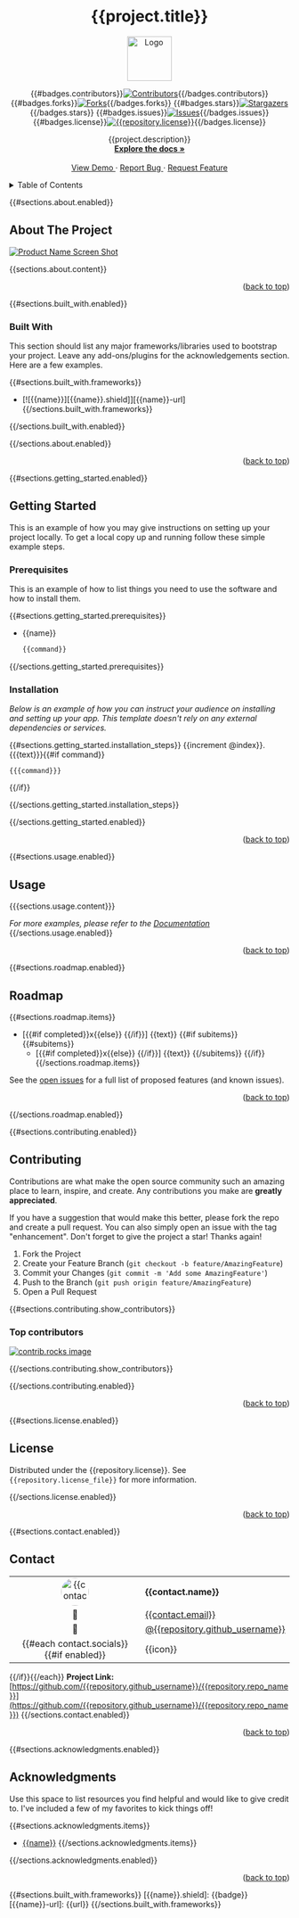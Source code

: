 <!--
*** Thanks for checking out the Best-README-Template. If you have a suggestion
*** that would make this better, please fork the repo and create a pull request
*** or simply open an issue with the tag "enhancement".
*** Don't forget to give the project a star!
*** Thanks again! Now go create something AMAZING! :D
-->
<!-- PROJECT LOGO AND TITLE -->
<!-- Improved compatibility of back to top link:
See: https://github.com/othneildrew/Best-README-Template/pull/73 -->
<a id="readme-top"></a>
<div align="center">
  <!-- markdownlint-disable MD013 MD033 -->
  <h1>{{project.title}}</h1>
  <a href="https://github.com/{{repository.github_username}}/{{repository.repo_name}}">
    <img src="{{project.logo_path}}" alt="Logo" width="80" height="80">
  </a>
  <!-- markdownlint-enable MD013 MD033 -->
</div>

<!-- PROJECT SHIELDS -->
<!--
*** I'm using markdown "reference style" links for readability.
*** Reference links are enclosed in brackets [ ] instead of parentheses ( ).
*** See the bottom of this document for the declaration of the reference variables
*** for contributors-url, forks-url, etc. This is an optional,
*** concise syntax you may use.
*** https://www.markdownguide.org/basic-syntax/#reference-style-links
-->

<div align="center">

<!-- BADGES:START -->
{{#badges.contributors}}[![Contributors][contributors-shield]][contributors-url]{{/badges.contributors}}
{{#badges.forks}}[![Forks][forks-shield]][forks-url]{{/badges.forks}}
{{#badges.stars}}[![Stargazers][stars-shield]][stars-url]{{/badges.stars}}
{{#badges.issues}}[![Issues][issues-shield]][issues-url]{{/badges.issues}}
{{#badges.license}}[![{{repository.license}}][license-shield]][license-url]{{/badges.license}}
<!-- BADGES:END -->
</div>
<!-- PROJECT DESCRIPTION -->

<div align="center">
  <!-- markdownlint-disable MD013 -->
  <p align="center">
    {{project.description}}
    <br />
    <a href="https://github.com/{{repository.github_username}}/{{repository.repo_name}}">
      <strong>Explore the docs »</strong>
    </a>
    <br />
    <br />
    <a href="https://github.com/{{repository.github_username}}/{{repository.repo_name}}">
      View Demo
    </a>
    ·
    <a href="https://github.com/{{repository.github_username}}/{{repository.repo_name}}/issues/new?labels=bug&template=bug-report---.md">
      Report Bug
    </a>
    ·
    <a href="https://github.com/{{repository.github_username}}/{{repository.repo_name}}/issues/new?labels=enhancement&template=feature-request---.md">
      Request Feature
    </a>
  </p>
  <!-- markdownlint-enable MD013 -->
</div>

<!-- TABLE OF CONTENTS -->

<details>
  <summary>Table of Contents</summary>
  <ol>
    <!-- SECTION:about:START -->
    {{#sections.about.enabled}}
    <li>
      <a href="#about-the-project">About The Project</a>
      <!-- SECTION:built_with:START -->
      {{#sections.built_with.enabled}}
      <ul>
        <li><a href="#built-with">Built With</a></li>
      </ul>
      {{/sections.built_with.enabled}}
      <!-- SECTION:built_with:END -->
    </li>
    {{/sections.about.enabled}}
    <!-- SECTION:about:END -->
    <!-- SECTION:getting_started:START -->
    {{#sections.getting_started.enabled}}
    <li>
      <a href="#getting-started">Getting Started</a>
      <ul>
        <li><a href="#prerequisites">Prerequisites</a></li>
        <li><a href="#installation">Installation</a></li>
      </ul>
    </li>
    {{/sections.getting_started.enabled}}
    <!-- SECTION:getting_started:END -->
    <!-- SECTION:usage:START -->
    {{#sections.usage.enabled}}
    <li><a href="#usage">Usage</a></li>
    {{/sections.usage.enabled}}
    <!-- SECTION:usage:END -->
    <!-- SECTION:roadmap:START -->
    {{#sections.roadmap.enabled}}
    <li><a href="#roadmap">Roadmap</a></li>
    {{/sections.roadmap.enabled}}
    <!-- SECTION:roadmap:END -->
    <!-- SECTION:contributing:START -->
    {{#sections.contributing.enabled}}
    <li><a href="#contributing">Contributing</a></li>
    {{/sections.contributing.enabled}}
    <!-- SECTION:contributing:END -->
    <!-- SECTION:license:START -->
    {{#sections.license.enabled}}
    <li><a href="#license">License</a></li>
    {{/sections.license.enabled}}
    <!-- SECTION:license:END -->
    <!-- SECTION:contact:START -->
    {{#sections.contact.enabled}}
    <li><a href="#contact">Contact</a></li>
    {{/sections.contact.enabled}}
    <!-- SECTION:contact:END -->
    <!-- SECTION:acknowledgments:START -->
    {{#sections.acknowledgments.enabled}}
    <li><a href="#acknowledgments">Acknowledgments</a></li>
    {{/sections.acknowledgments.enabled}}
    <!-- SECTION:acknowledgments:END -->
    <li><a href="docs/FAQ.md">FAQ</a></li>
  </ol>
</details>

<!-- ABOUT THE PROJECT -->
<!-- SECTION:about:START -->
{{#sections.about.enabled}}

## About The Project

[![Product Name Screen Shot][product-screenshot]](https://example.com)

{{sections.about.content}}

<p align="right">(<a href="#readme-top">back to top</a>)</p>

<!-- markdownlint-disable MD022 -->
<!-- SECTION:built_with:START -->
{{#sections.built_with.enabled}}
### Built With
<!-- markdownlint-enable MD022 -->

This section should list any major frameworks/libraries used to bootstrap your
project. Leave any add-ons/plugins for the acknowledgements section. Here are a
few examples.

<!-- markdownlint-disable MD052 MD032 -->
{{#sections.built_with.frameworks}}
- [![{{name}}][{{name}}.shield]][{{name}}-url]
{{/sections.built_with.frameworks}}
<!-- markdownlint-enable MD052 MD032 -->
<!-- markdownlint-disable MD022 -->
{{/sections.built_with.enabled}}
<!-- SECTION:built_with:END -->
{{/sections.about.enabled}}
<!-- SECTION:about:END -->

<p align="right">(<a href="#readme-top">back to top</a>)</p>

<!-- GETTING STARTED -->
<!-- SECTION:getting_started:START -->
{{#sections.getting_started.enabled}}

## Getting Started

This is an example of how you may give instructions on setting up your project
locally. To get a local copy up and running follow these simple example steps.

### Prerequisites

This is an example of how to list things you need to use the software and how
to install them.

<!-- markdownlint-disable MD031 MD032 MD040 -->
{{#sections.getting_started.prerequisites}}
- {{name}}

  ```sh
  {{command}}
  ```

{{/sections.getting_started.prerequisites}}
### Installation

_Below is an example of how you can instruct your audience on installing and
setting up your app. This template doesn't rely on any external dependencies
or services._

{{#sections.getting_started.installation_steps}}
{{increment @index}}. {{{text}}}{{#if command}}

   ```{{#if language}}{{language}}{{else}}sh{{/if}}
   {{{command}}}
   ```
{{/if}}

{{/sections.getting_started.installation_steps}}
<!-- markdownlint-enable MD031 MD032 MD040 -->
{{/sections.getting_started.enabled}}
<!-- SECTION:getting_started:END -->
<p align="right">(<a href="#readme-top">back to top</a>)</p>

<!-- USAGE EXAMPLES -->
<!-- SECTION:usage:START -->
{{#sections.usage.enabled}}

## Usage

{{{sections.usage.content}}}

_For more examples, please refer to the [Documentation](https://example.com)_
{{/sections.usage.enabled}}
<!-- SECTION:usage:END -->

<p align="right">(<a href="#readme-top">back to top</a>)</p>

<!-- ROADMAP -->
<!-- SECTION:roadmap:START -->
{{#sections.roadmap.enabled}}

## Roadmap

<!-- markdownlint-disable MD007 MD032 -->
{{#sections.roadmap.items}}
- [{{#if completed}}x{{else}} {{/if}}] {{text}}
{{#if subitems}}
{{#subitems}}
  - [{{#if completed}}x{{else}} {{/if}}] {{text}}
{{/subitems}}
{{/if}}
{{/sections.roadmap.items}}
<!-- markdownlint-enable MD007 MD032 -->

See the [open issues](https://github.com/{{repository.github_username}}/{{repository.repo_name}}/issues)
for a full list of proposed features (and known issues).

<p align="right">(<a href="#readme-top">back to top</a>)</p>

{{/sections.roadmap.enabled}}
<!-- SECTION:roadmap:END -->
<!-- CONTRIBUTING -->
<!-- SECTION:contributing:START -->
{{#sections.contributing.enabled}}

## Contributing

Contributions are what make the open source community such an amazing place to
learn, inspire, and create. Any contributions you make are **greatly appreciated**.

If you have a suggestion that would make this better, please fork the repo and
create a pull request. You can also simply open an issue with the tag
"enhancement". Don't forget to give the project a star! Thanks again!

1. Fork the Project
2. Create your Feature Branch (`git checkout -b feature/AmazingFeature`)
3. Commit your Changes (`git commit -m 'Add some AmazingFeature'`)
4. Push to the Branch (`git push origin feature/AmazingFeature`)
5. Open a Pull Request
<!-- SECTION:contributing_contributors:START -->
{{#sections.contributing.show_contributors}}

### Top contributors

<a href="https://github.com/{{repository.github_username}}/{{repository.repo_name}}/graphs/contributors">
  <img
    src="https://contrib.rocks/image?repo={{repository.github_username}}/{{repository.repo_name}}"
    alt="contrib.rocks image"
  />
</a>

{{/sections.contributing.show_contributors}}
<!-- SECTION:contributing_contributors:END -->
{{/sections.contributing.enabled}}
<!-- SECTION:contributing:END -->
<p align="right">(<a href="#readme-top">back to top</a>)</p>

<!-- LICENSE -->
<!-- SECTION:license:START -->
{{#sections.license.enabled}}

## License

Distributed under the {{repository.license}}. See `{{repository.license_file}}` for more information.

{{/sections.license.enabled}}
<!-- SECTION:license:END -->
<p align="right">(<a href="#readme-top">back to top</a>)</p>

<!-- CONTACT -->
<!-- SECTION:contact:START -->
{{#sections.contact.enabled}}

## Contact

| | |
|:---:|:---|
| <img src="https://github.com/{{repository.github_username}}.png" alt="{{contact.name}}" width="50" height="50" style="border-radius: 50%;"> | **{{contact.name}}** |
| 📧 | [{{contact.email}}](mailto:{{contact.email}}) |
| 🐙 | [@{{repository.github_username}}](https://github.com/{{repository.github_username}}) |
{{#each contact.socials}}{{#if enabled}}| {{icon}} | [{{platform}}]({{url}}) |
{{/if}}{{/each}}
**Project Link:** [https://github.com/{{repository.github_username}}/{{repository.repo_name}}](https://github.com/{{repository.github_username}}/{{repository.repo_name}})
{{/sections.contact.enabled}}
<!-- SECTION:contact:END -->

<p align="right">(<a href="#readme-top">back to top</a>)</p>

<!-- ACKNOWLEDGMENTS -->
<!-- SECTION:acknowledgments:START -->
{{#sections.acknowledgments.enabled}}

## Acknowledgments

Use this space to list resources you find helpful and would like to give credit
to. I've included a few of my favorites to kick things off!

<!-- markdownlint-disable MD032-->
{{#sections.acknowledgments.items}}
- [{{name}}]({{url}})
{{/sections.acknowledgments.items}}
<!-- markdownlint-enable MD032-->
{{/sections.acknowledgments.enabled}}
<!-- SECTION:acknowledgments:END -->

<p align="right">(<a href="#readme-top">back to top</a>)</p>

<!-- MARKDOWN LINKS & IMAGES -->
<!-- https://www.markdownguide.org/basic-syntax/#reference-style-links -->

[contributors-shield]: https://img.shields.io/github/contributors/{{repository.github_username}}/{{repository.repo_name}}.svg?style=for-the-badge
[contributors-url]: https://github.com/{{repository.github_username}}/{{repository.repo_name}}/graphs/contributors
[forks-shield]: https://img.shields.io/github/forks/{{repository.github_username}}/{{repository.repo_name}}.svg?style=for-the-badge
[forks-url]: https://github.com/{{repository.github_username}}/{{repository.repo_name}}/network/members
[stars-shield]: https://img.shields.io/github/stars/{{repository.github_username}}/{{repository.repo_name}}.svg?style=for-the-badge
[stars-url]: https://github.com/{{repository.github_username}}/{{repository.repo_name}}/stargazers
[issues-shield]: https://img.shields.io/github/issues/{{repository.github_username}}/{{repository.repo_name}}.svg?style=for-the-badge
[issues-url]: https://github.com/{{repository.github_username}}/{{repository.repo_name}}/issues
[license-shield]: https://img.shields.io/github/license/{{repository.github_username}}/{{repository.repo_name}}.svg?style=for-the-badge
[license-url]: https://github.com/{{repository.github_username}}/{{repository.repo_name}}/blob/master/{{repository.license_file}}
[product-screenshot]: {{project.screenshot_path}}
{{#sections.built_with.frameworks}}
[{{name}}.shield]: {{badge}}
[{{name}}-url]: {{url}}
{{/sections.built_with.frameworks}}